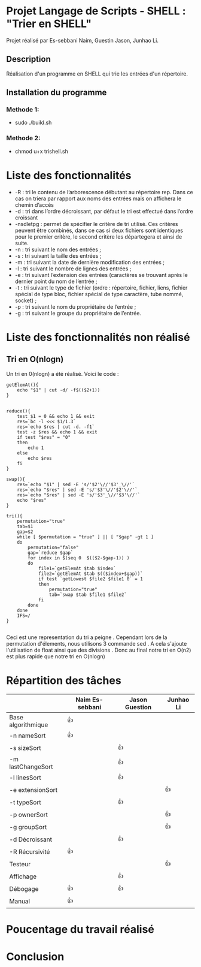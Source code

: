 # Projet Langage de Scripts  - SHELL : "Trier en SHELL"

Projet réalisé par Es-sebbani Naim, Guestin Jason, Junhao Li.

## Description

Réalisation d'un programme en SHELL qui trie les entrées d'un répertoire.

## Installation du programme

### Methode 1:

* sudo ./build.sh

### Methode 2:

* chmod u+x trishell.sh


# Liste des fonctionnalités
* -R : tri le contenu de l’arborescence débutant au répertoire rep. Dans ce cas on triera par rapport aux noms des entrées mais on affichera le chemin d’accès 
* -d : tri dans l’ordre décroissant, par défaut le tri est effectué dans l’ordre croissant 
* -nsdletpg : permet de spécifier le critère de tri utilisé. Ces critères peuvent être combinés, dans ce cas si deux fichiers sont identiques pour le premier critère, le second critère les départegera et ainsi de suite.
*   -n : tri suivant le nom des entrées ;
*   -s : tri suivant la taille des entrées ;
*   -m : tri suivant la date de dernière modification des entrées ;
*   -l : tri suivant le nombre de lignes des entrées ;
*   -e : tri suivant l’extension des entrées (caractères se trouvant après le dernier point du nom de l’entrée ;
*   -t : tri suivant le type de fichier (ordre : répertoire, fichier, liens, fichier spécial de type bloc, fichier spécial de type caractère, tube nommé, socket) ;
*   -p : tri suivant le nom du propriétaire de l’entrée ;
*   -g : tri suivant le groupe du propriétaire de l’entrée.



# Liste des fonctionnalités non réalisé

## Tri en O(nlogn)

Un tri en 0(nlogn) a été réalisé.
Voici le code :

```
getElemAt(){
    echo "$1" | cut -d/ -f$(($2+1))
}


reduce(){
    test $1 = 0 && echo 1 && exit
    res=`bc -l <<< $1/1.3`
    res=`echo $res | cut -d. -f1`
    test -z $res && echo 1 && exit
    if test "$res" = "0"
    then
        echo 1
    else
        echo $res
    fi
}

swap(){
    res=`echo "$1" | sed -E 's/'$2'\//'$3'_\//'`
    res=`echo "$res" | sed -E 's/'$3'\//'$2'\//'`
    res=`echo "$res" | sed -E 's/'$3'_\//'$3'\//'`
    echo "$res"
}

tri(){
    permutation="true"
    tab=$1
    gap=$2
    while [ $permutation = "true" ] || [ "$gap" -gt 1 ]
    do
        permutation="false"
        gap=`reduce $gap`
        for index in $(seq 0  $(($2-$gap-1)) )
        do
            file1=`getElemAt $tab $index`
            file2=`getElemAt $tab $(($index+$gap))`
            if test `getLowest $file2 $file1 0` = 1
            then
                permutation="true"
                tab=`swap $tab $file1 $file2`
            fi
        done
    done
    IFS=/
}
   
```
Ceci est une representation du tri a peigne . 
Cependant lors de la permutation d'élements, nous utilisons 3 commande sed . 
A cela s'ajoute l'utilisation de float ainsi que des divisions . 
Donc au final notre tri en O(n2) est plus rapide que notre tri en O(nlogn)

# Répartition des tâches

|                     | Naim Es-sebbani  |  Jason Guestion  | Junhao Li  
|---------------------|------------------|------------------|-----------
| Base algorithmique  |  :+1:            |                  |  
| -n nameSort         |  :+1:            |                  |  
| -s sizeSort         |                  |  :+1:            |   
| -m lastChangeSort   |                  |  :+1:            |   
| -l linesSort        |                  |  :+1:            |   
| -e extensionSort    |                  |                  |   :+1:   
| -t typeSort         |                  |  :+1:            |   
| -p ownerSort        |                  |                  |   :+1:  
| -g groupSort        |                  |                  |   :+1:  
| -d Décroissant      |                  |  :+1:            |   
| -R Récursivité      |  :+1:            |                  |  
| Testeur             |                  |                  |   :+1: 
| Affichage           |                  |  :+1:            |  
| Débogage            |  :+1:            |  :+1:            |    
| Manual              |  :+1:            |                  |    


# Poucentage du travail réalisé 


# Conclusion 
